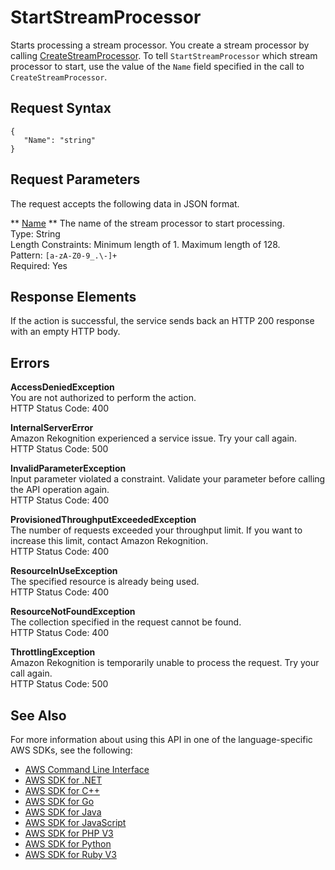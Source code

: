 # StartStreamProcessor<a name="API_StartStreamProcessor"></a>

Starts processing a stream processor\. You create a stream processor by calling [CreateStreamProcessor](API_CreateStreamProcessor.md)\. To tell `StartStreamProcessor` which stream processor to start, use the value of the `Name` field specified in the call to `CreateStreamProcessor`\.

## Request Syntax<a name="API_StartStreamProcessor_RequestSyntax"></a>

```
{
   "Name": "string"
}
```

## Request Parameters<a name="API_StartStreamProcessor_RequestParameters"></a>

The request accepts the following data in JSON format\.

 ** [Name](#API_StartStreamProcessor_RequestSyntax) **   <a name="rekognition-StartStreamProcessor-request-Name"></a>
The name of the stream processor to start processing\.  
Type: String  
Length Constraints: Minimum length of 1\. Maximum length of 128\.  
Pattern: `[a-zA-Z0-9_.\-]+`   
Required: Yes

## Response Elements<a name="API_StartStreamProcessor_ResponseElements"></a>

If the action is successful, the service sends back an HTTP 200 response with an empty HTTP body\.

## Errors<a name="API_StartStreamProcessor_Errors"></a>

 **AccessDeniedException**   
You are not authorized to perform the action\.  
HTTP Status Code: 400

 **InternalServerError**   
Amazon Rekognition experienced a service issue\. Try your call again\.  
HTTP Status Code: 500

 **InvalidParameterException**   
Input parameter violated a constraint\. Validate your parameter before calling the API operation again\.  
HTTP Status Code: 400

 **ProvisionedThroughputExceededException**   
The number of requests exceeded your throughput limit\. If you want to increase this limit, contact Amazon Rekognition\.  
HTTP Status Code: 400

 **ResourceInUseException**   
The specified resource is already being used\.  
HTTP Status Code: 400

 **ResourceNotFoundException**   
The collection specified in the request cannot be found\.  
HTTP Status Code: 400

 **ThrottlingException**   
Amazon Rekognition is temporarily unable to process the request\. Try your call again\.  
HTTP Status Code: 500

## See Also<a name="API_StartStreamProcessor_SeeAlso"></a>

For more information about using this API in one of the language\-specific AWS SDKs, see the following:
+  [AWS Command Line Interface](https://docs.aws.amazon.com/goto/aws-cli/rekognition-2016-06-27/StartStreamProcessor) 
+  [AWS SDK for \.NET](https://docs.aws.amazon.com/goto/DotNetSDKV3/rekognition-2016-06-27/StartStreamProcessor) 
+  [AWS SDK for C\+\+](https://docs.aws.amazon.com/goto/SdkForCpp/rekognition-2016-06-27/StartStreamProcessor) 
+  [AWS SDK for Go](https://docs.aws.amazon.com/goto/SdkForGoV1/rekognition-2016-06-27/StartStreamProcessor) 
+  [AWS SDK for Java](https://docs.aws.amazon.com/goto/SdkForJava/rekognition-2016-06-27/StartStreamProcessor) 
+  [AWS SDK for JavaScript](https://docs.aws.amazon.com/goto/AWSJavaScriptSDK/rekognition-2016-06-27/StartStreamProcessor) 
+  [AWS SDK for PHP V3](https://docs.aws.amazon.com/goto/SdkForPHPV3/rekognition-2016-06-27/StartStreamProcessor) 
+  [AWS SDK for Python](https://docs.aws.amazon.com/goto/boto3/rekognition-2016-06-27/StartStreamProcessor) 
+  [AWS SDK for Ruby V3](https://docs.aws.amazon.com/goto/SdkForRubyV3/rekognition-2016-06-27/StartStreamProcessor) 